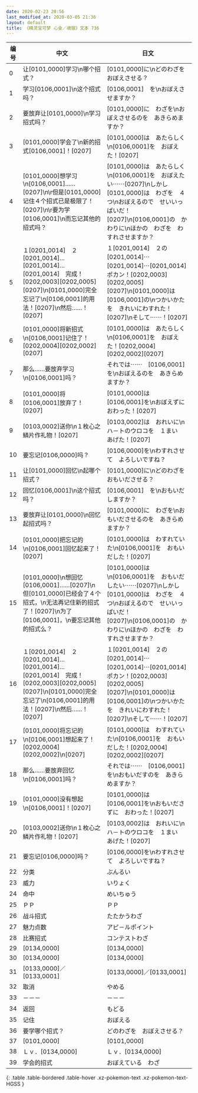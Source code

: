 ```yaml
---
date: 2020-02-23 20:56
last_modified_at: 2020-03-05 21:36
layout: default
title: 《精灵宝可梦 心金／魂银》文本 736
---
```

| 编号 | 中文 | 日文 |
| ---- | ---- | ---- |
| 0 | 让[0101,0000]学习\n哪个招式？ | [0101,0000]に\nどのわざを　おぼえさせる？ |
| 1 | 学习[0106,0001]\n这个招式吗？ | [0106,0001]　を\nおぼえさせますか？ |
| 2 | 要放弃让[0101,0000]\n学习招式吗？ | [0101,0000]に　わざを\nおぼえさせるのを　あきらめますか？ |
| 3 | [0101,0000]学会了\n新的招式[0106,0001]！[0207] | [0101,0000]は　あたらしく\n[0106,0001]を　おぼえた！[0207] |
| 4 | [0101,0000]想学习\n[0106,0001]……[0207]\n\r但是[0101,0000]记住４个招式已是极限了！[0207]\n\r要为学[0106,0001]\n而忘记其他的招式吗？ | [0101,0000]は　あたらしく\n[0106,0001]を　おぼえたい⋯⋯[0207]\nしかし　[0101,0000]は　わざを　４つ\nおぼえるので　せいいっぱいだ！[0207]\n[0106,0001]の　かわりに\nほかの　わざを　わすれさせますか？ |
| 5 | １[0201,0014]　２[0201,0014]…[0201,0014]…[0201,0014]　完成！[0202,0003][0202,0005][0207]\n[0101,0000]完全忘记了\n[0106,0001]的用法！[0207]\n然后……！[0207] | １[0201,0014]　２の[0201,0014]⋯[0201,0014]⋯[0201,0014]　ポカン！[0202,0003][0202,0005][0207]\n[0101,0000]は　[0106,0001]の\nつかいかたを　きれいにわすれた！[0207]\nそして⋯⋯！[0207] |
| 6 | [0101,0000]将新招式\n[0106,0001]记住了！[0202,0004][0202,0002][0207] | [0101,0000]は　あたらしく\n[0106,0001]を　おぼえた！[0202,0004][0202,0002][0207] |
| 7 | 那么……要放弃学习\n[0106,0001]吗？ | それでは⋯⋯　[0106,0001]を\nおぼえるのを　あきらめますか？ |
| 8 | [0101,0000]将[0106,0001]放弃了！[0207] | [0101,0000]は　[0106,0001]を\nおぼえずに　おわった！[0207] |
| 9 | [0103,0002]送你\n１枚心之鳞片作礼物！[0207] | [0103,0002]は　おれいに\nハ－トのウロコを　１まい　あげた！[0207] |
| 10 | 要忘记[0106,0000]吗？ | [0106,0000]を\nわすれさせて　よろしいですね？ |
| 11 | 让[0101,0000]回忆\n起哪个招式？ | [0101,0000]に\nどのわざを　おもいださせる？ |
| 12 | 回忆[0106,0001]\n这个招式吗？ | [0106,0001]　を\nおもいだしますか？ |
| 13 | 要放弃让[0101,0000]\n回忆起招式吗？ | [0101,0000]に　わざを\nおもいださせるのを　あきらめますか？ |
| 14 | [0101,0000]把忘记的\n[0106,0001]回忆起来了！[0207] | [0101,0000]は　わすれていた\n[0106,0001]を　おもいだした！[0207] |
| 15 | [0101,0000]\n想回忆[0106,0001]……[0207]\n但[0101,0000]已经会了４个招式，\n无法再记住新的招式了！[0207]\n为了[0106,0001]，\n要忘记其他的招式么？ | [0101,0000]は\n[0106,0001]を　おもいだしたい⋯⋯[0207]\nしかし　[0101,0000]は　わざを　４つ\nおぼえるので　せいいっぱいだ！[0207]\n[0106,0001]の　かわりに\nほかの　わざを　わすれさせますか？ |
| 16 | １[0201,0014]　２[0201,0014]…[0201,0014]…[0201,0014]　完成！[0202,0003][0202,0005][0207]\n[0101,0000]完全忘记了\n[0106,0001]的用法！[0207]\n然后……！[0207] | １[0201,0014]　２の[0201,0014]⋯[0201,0014]⋯[0201,0014]　ポカン！[0202,0003][0202,0005][0207]\n[0101,0000]は　[0106,0001]の\nつかいかたを　きれいにわすれた！[0207]\nそして⋯⋯！[0207] |
| 17 | [0101,0000]将忘记的\n[0106,0001]想起来了！[0202,0004][0202,0002]\n[0207] | [0101,0000]は　わすれていた\n[0106,0001]を　おもいだした！[0202,0004][0202,0002][0207] |
| 18 | 那么……要放弃回忆\n[0106,0001]吗？ | それでは⋯⋯　[0106,0001]を\nおもいだすのを　あきらめますか？ |
| 19 | [0101,0000]没有想起\n[0106,0001]！[0207] | [0101,0000]は　[0106,0001]を\nおもいださずに　おわった！[0207] |
| 20 | [0103,0002]送你\n１枚心之鳞片作礼物！[0207] | [0103,0002]は　おれいに\nハ－トのウロコを　１まい　あげた！[0207] |
| 21 | 要忘记[0106,0000]吗？ | [0106,0000]を\nわすれさせて　よろしいですね？ |
| 22 | 分类 | ぶんるい |
| 23 | 威力 | いりょく |
| 24 | 命中 | めいちゅう |
| 25 | ＰＰ | ＰＰ |
| 26 | 战斗招式 | たたかうわざ |
| 27 | 魅力点数 | アピ－ルポイント |
| 28 | 比赛招式 | コンテストわざ |
| 29 | [0134,0000] | [0134,0000] |
| 30 | [0134,0000] | [0134,0000] |
| 31 | [0133,0000]／[0133,0001] | [0133,0000]／[0133,0001] |
| 32 | 取消 | やめる |
| 33 | －－－ | －－－ |
| 34 | 返回 | もどる |
| 35 | 记住 | おぼえる |
| 36 | 要学哪个招式？ | どのわざを　おぼえさせる？ |
| 37 | [0101,0000] | [0101,0000] |
| 38 | Ｌｖ．[0134,0000] | Ｌｖ．[0134,0000] |
| 39 | 学会的招式 | おぼえている　わざ |
{: .table .table-bordered .table-hover .xz-pokemon-text .xz-pokemon-text-HGSS }